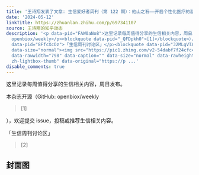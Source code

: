 ```yaml
---
title: '王诗翔发表了文章: 生信爱好者周刊（第 122 期）：他山之石——开启个性化医疗的基因组探索'
date: '2024-05-12'
linkTitle: https://zhuanlan.zhihu.com/p/697341107
source: 王诗翔的知乎动态
description: '<p data-pid="FAW0aNo8">这里记录每周值得分享的生信相关内容，周日发布。</p><p data-pid="c-FmKJ0e">本杂志开源（GitHub:
  openbiox/weekly</p><blockquote data-pid="_QFDpkh0">[1]</blockquote>），欢迎提交 issue，投稿或推荐生信相关内容。<p
  data-pid="8FfcXcOz">「生信周刊讨论区」</p><blockquote data-pid="32MLgVTA">[2]</blockquote><h2>封面图</h2><figure
  data-size="normal"><img src="https://pic1.zhimg.com/v2-54dabf7f24cfc46c3dafa89e47c1e190_1440w.jpg"
  data-rawwidth="798" data-caption="" data-size="normal" data-rawheight="516" class="origin_image
  zh-lightbox-thumb" data-original="https://p ...'
disable_comments: true
---
```

<p data-pid="FAW0aNo8">这里记录每周值得分享的生信相关内容，周日发布。</p><p data-pid="c-FmKJ0e">本杂志开源（GitHub: openbiox/weekly</p><blockquote data-pid="_QFDpkh0">[1]</blockquote>），欢迎提交 issue，投稿或推荐生信相关内容。<p data-pid="8FfcXcOz">「生信周刊讨论区」</p><blockquote data-pid="32MLgVTA">[2]</blockquote><h2>封面图</h2><figure data-size="normal"><img src="https://pic1.zhimg.com/v2-54dabf7f24cfc46c3dafa89e47c1e190_1440w.jpg" data-rawwidth="798" data-caption="" data-size="normal" data-rawheight="516" class="origin_image zh-lightbox-thumb" data-original="https://p ...